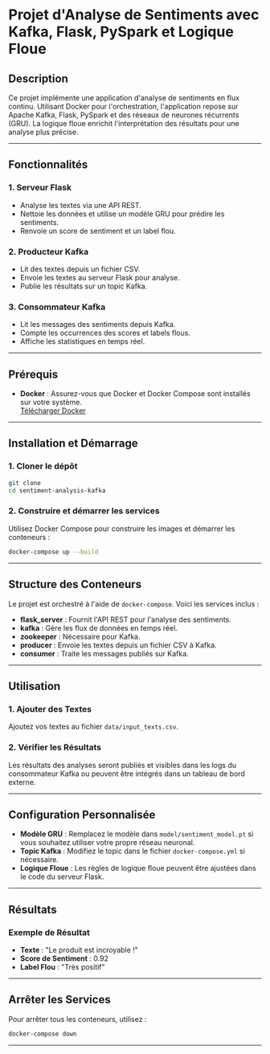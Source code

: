 # Projet d'Analyse de Sentiments avec Kafka, Flask, PySpark et Logique Floue

## Description

Ce projet implémente une application d'analyse de sentiments en flux continu. Utilisant Docker pour l'orchestration, l'application repose sur Apache Kafka, Flask, PySpark et des réseaux de neurones récurrents (GRU). La logique floue enrichit l'interprétation des résultats pour une analyse plus précise.

---

## Fonctionnalités

### 1. Serveur Flask
- Analyse les textes via une API REST.
- Nettoie les données et utilise un modèle GRU pour prédire les sentiments.
- Renvoie un score de sentiment et un label flou.

### 2. Producteur Kafka
- Lit des textes depuis un fichier CSV.
- Envoie les textes au serveur Flask pour analyse.
- Publie les résultats sur un topic Kafka.

### 3. Consommateur Kafka
- Lit les messages des sentiments depuis Kafka.
- Compte les occurrences des scores et labels flous.
- Affiche les statistiques en temps réel.

---

## Prérequis

- **Docker** : Assurez-vous que Docker et Docker Compose sont installés sur votre système.  
  [Télécharger Docker](https://www.docker.com/products/docker-desktop)

---

## Installation et Démarrage

### 1. Cloner le dépôt
```bash
git clone 
cd sentiment-analysis-kafka
```

### 2. Construire et démarrer les services
Utilisez Docker Compose pour construire les images et démarrer les conteneurs :
```bash
docker-compose up --build
```

---

## Structure des Conteneurs

Le projet est orchestré à l'aide de `docker-compose`. Voici les services inclus :  
- **flask_server** : Fournit l'API REST pour l'analyse des sentiments.  
- **kafka** : Gère les flux de données en temps réel.  
- **zookeeper** : Nécessaire pour Kafka.  
- **producer** : Envoie les textes depuis un fichier CSV à Kafka.  
- **consumer** : Traite les messages publiés sur Kafka.  

---

## Utilisation

### 1. Ajouter des Textes
Ajoutez vos textes au fichier `data/input_texts.csv`.

### 2. Vérifier les Résultats
Les résultats des analyses seront publiés et visibles dans les logs du consommateur Kafka ou peuvent être intégrés dans un tableau de bord externe.

---

## Configuration Personnalisée

- **Modèle GRU** : Remplacez le modèle dans `model/sentiment_model.pt` si vous souhaitez utiliser votre propre réseau neuronal.
- **Topic Kafka** : Modifiez le topic dans le fichier `docker-compose.yml` si nécessaire.
- **Logique Floue** : Les règles de logique floue peuvent être ajustées dans le code du serveur Flask.

---

## Résultats

### Exemple de Résultat
- **Texte** : "Le produit est incroyable !"  
- **Score de Sentiment** : 0.92  
- **Label Flou** : "Très positif"  

---

## Arrêter les Services
Pour arrêter tous les conteneurs, utilisez :  
```bash
docker-compose down
```

---




